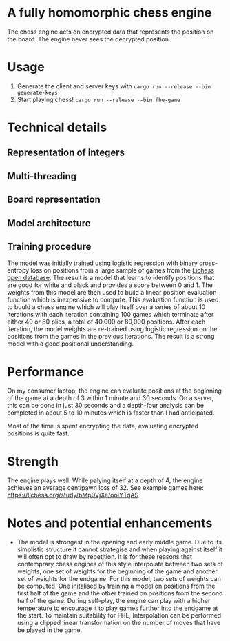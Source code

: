 # A fully homomorphic chess engine
The chess engine acts on encrypted data that represents the position on the board. The engine never sees the decrypted position.
# Usage
1. Generate the client and server keys with `cargo run --release --bin generate-keys`
2. Start playing chess! `cargo run --release --bin fhe-game`

# Technical details
## Representation of integers
## Multi-threading
## Board representation
## Model architecture
## Training procedure
The model was initially trained using logistic regression with binary cross-entropy loss on positions from a large sample of games from the [Lichess open database](https://database.lichess.org/). The result is a model that learns to identify positions that are good for white and black and provides a score between 0 and 1. The weights from this model are then used to build a linear position evaluation function which is inexpensive to compute. This evaluation function is used to buuld a chess engine which will play itself over a series of about 10 iterations with each iteration containing 100 games which terminate after either 40 or 80 plies, a total of 40,000 or 80,000 positions. After each iteration, the model weights are re-trained using logistic regression on the positions from the games in the previous iterations. The result is a strong model with a good positional understanding.

# Performance
On my consumer laptop, the engine can evaluate positions at the beginning of the game at a depth of 3 within 1 minute and 30 seconds. On a server, this can be done in just 30 seconds and a depth-four analysis can be completed in about 5 to 10 minutes which is faster than I had anticipated.

Most of the time is spent encrypting the data, evaluating encrypted positions is quite fast.

# Strength
The engine plays well. While palying itself at a depth of 4, the engine achieves an average centipawn loss of 32. See example games here: https://lichess.org/study/bMp0VjXe/ooIYTqAS

# Notes and potential enhancements
* The model is strongest in the opening and early middle game. Due to its simplistic structure it cannot strategise and when playing against itself it will often opt to draw by repetition. It is for these reasons that contemprary chess engines of this style interpolate between two sets of weights, one set of weights for the beginning of the game and another set of weights for the endgame. For this model, two sets of weights can be computed. One initalised by training a model on positions from the first half of the game and the other trained on positions from the second half of the game. During self-play, the engine can play with a higher temperature to encourage it to play games further into the endgame at the start. To maintain suitability for FHE, Interpolation can be performed using a clipped linear transformation on the number of moves that have be played in the game.
